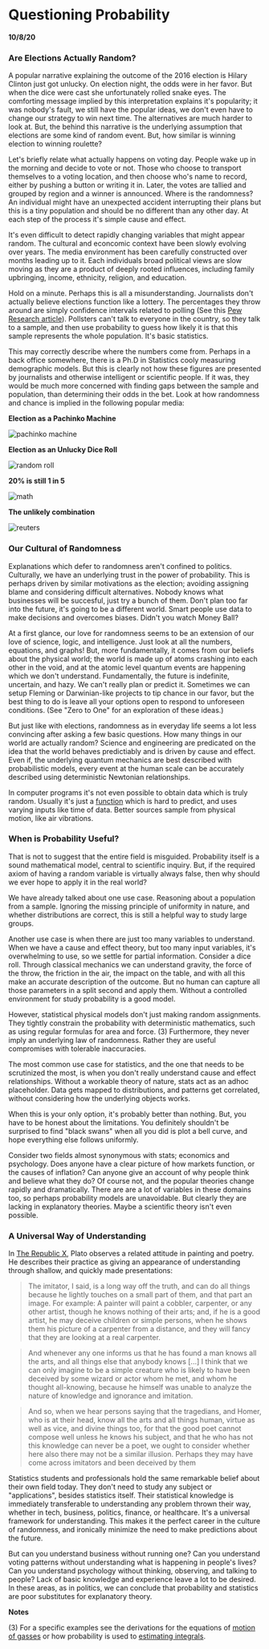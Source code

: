 Questioning Probability
=======================

**10/8/20**

### Are Elections Actually Random?

A popular narrative explaining the outcome of the 2016 election is Hilary Clinton just got unlucky.
On election night, the odds were in her favor.
But when the dice were cast she unfortunately rolled snake eyes.
The comforting message implied by this interpretation explains it's popularity; 
it was nobody's fault, 
we still have the popular ideas,
we don't even have to change our strategy to win next time.
The alternatives are much harder to look at.
But, the behind this narrative is the underlying assumption
that elections are some kind of random event.
But, how similar is winning election to winning roulette?

Let's briefly relate what actually happens on voting day.
People wake up in the morning and decide to vote or not.
Those who choose to transport themselves to a voting location,
and then choose who's name to record, either by pushing a button or writing it in.
Later, the votes are tallied and grouped by region and a winner is announced.
Where is the randomness?
An individual might have an unexpected accident interrupting their plans 
but this is a tiny population and should be no different than
any other day. 
At each step of the process it's simple cause and effect.

It's even difficult to detect rapidly changing variables that might appear random.
The cultural and econcomic context have been slowly evolving over years.
The media environment has been carefully constructed over months leading up to it.
Each individuals broad political views are slow moving as 
they are a product of deeply rooted
influences, including family upbringing, income, ethnicity, religion, and education.

Hold on a minute.
Perhaps this is all a misunderstanding.
Journalists don't actually believe elections function like a lottery.
The percentages they throw around are simply confidence intervals related
to polling (See this [Pew Research article][pew-research]).
Pollsters can't talk to everyone in the country, so they talk to a
sample, and then use probability to guess how likely it is that
this sample represents the whole population.
It's basic statistics.

This may correctly describe where the numbers come from.
Perhaps in a back office somewhere, there is a Ph.D
in Statistics cooly measuring demographic models.
But this is clearly not how these figures
are presented by journalists and otherwise intelligent or
scientific people.
If it was, they  would be much more concerned with finding gaps
between the sample and population, than determining their odds in the bet.
Look at how randomness and chance is implied in the following popular media:

[pew-research]: https://www.pewresearch.org/fact-tank/2016/11/09/why-2016-election-polls-missed-their-mark/

**Election as a Pachinko Machine**

![pachinko machine](pachinko.png)

**Election as an Unlucky Dice Roll**

![random roll](random_roll.png)

**20% is still 1 in 5**

![math](math.png)

**The unlikely combination**

![reuters](reuters.png)


### Our Cultural of Randomness

Explanations which defer to randomness aren't confined to politics.
Culturally, we have an underlying trust in the power of probability.
This is perhaps driven by similar motivations as the election; avoiding assigning blame
and considering difficult alternatives.
Nobody knows what businesses will be succesful, just try a bunch of them.
Don't plan too far into the future, it's going to be a different world.
Smart people use data to make decisions and overcomes biases.
Didn't you watch Money Ball?

At a first glance, our love for randomness seems
to be an extension of our love of science, logic, and intelligence.
Just look at all the numbers, equations, and graphs!
But, more fundamentally, it comes from our beliefs about the physical world; 
the world is made up of atoms crashing into each other in the void,
and at the atomic level quantum events are happening which we don't understand.
Fundamentally, the  future is indefinite, uncertain, and hazy.
We can't really plan or predict it.
Sometimes we can setup Fleming or Darwinian-like projects to tip chance
in our favor,
but the best thing to do is leave all your options open to respond to unforeseen conditions.
(See "Zero to One" for an exploration of these ideas.)

But just like with elections, randomness as in everyday life seems a lot less
convincing after asking a few basic questions.
How many things in our world are actually random?
Science and engineering are predicated on the idea that 
the world behaves predictiably and is driven by cause and effect.
Even if, the underlying quantum mechanics are best described
with probabilistic models, 
every event at the human scale can
be accurately described using deterministic Newtonian relationships.

In computer programs it's not even possible to obtain data which is truly random.
Usually it's just a [function][5] which is hard to predict, and uses varying
inputs like time of data.
Better sources sample from physical motion, like air vibrations.

### When is Probability Useful?

That is not to suggest that the entire field is misguided.
Probability itself is a sound mathematical model, central
to scientific inquiry.
But, if the required axiom of having a random variable
is virtually always false, then why should we ever hope to apply it 
in the real world?

We have already talked about one use case.
Reasoning about a population from a sample.
Ignoring the missing principle of uniformity in nature, and whether
distributions are correct, this is still a helpful way to study 
large groups.

Another use case is when there are just too many variables to understand.
When we have a cause and effect theory, but too many input variables,
it's overwhelming to use, so we settle for partial information.
Consider a dice roll.
Through classical mechanics we can understand gravity, the force of the throw, the friction in the air,
the impact on the table, 
and with all this make an accurate description of the outcome.
But no human can capture all those parameters in a split second and apply them.
Without a controlled environment for study probability is a good model.

However, statistical physical models don't just making random assignments.
They tightly constrain the probability with deterministic mathematics,
such as using regular formulas for area and force. (3)
Furthermore, they never imply an underlying law of randomness.
Rather they are useful compromises with tolerable inaccuracies.

The most common use case for statistics,
and the one that needs to be scrutinized the most, 
is when you don't really
understand cause and effect relationships.
Without a workable theory of nature, stats act as an adhoc placeholder.
Data gets mapped to distributions, and patterns get correlated,
without considering how the underlying objects works.

When this is your only option, it's probably better than nothing.
But, you have to be honest about the limitations. 
You definitely shouldn't be surprised to find "black swans"
when all you did is plot a bell curve,
and hope everything else follows uniformly.

Consider two fields almost synonymous with stats; economics and psychology.
Does anyone have a clear picture of how markets function,
or the causes of inflation?
Can anyone give an account of why people think and believe what they do?
Of course not, and the popular theories change rapidly and dramatically.
There are are a lot of variables in these domains
too, so perhaps probability models are unavoidable.
But clearly they are lacking in explanatory theories.
Maybe a scientific theory isn't even possible.

### A Universal Way of Understanding

In [The Republic X][4], Plato observes a related attitude in painting and poetry. 
He describes their practice as giving an appearance of understanding through shallow, and quickly made presentations:

> The imitator, I said, is a long way off the truth, and can do all things because he lightly touches on a small part of them, and that part an image.
> For example: A painter will paint a cobbler, carpenter, or any other artist, though he knows nothing of their arts; and, if he is a good artist, he may deceive children or simple persons, when he shows them his picture of a carpenter from a distance, and they will fancy that they are looking at a real carpenter. 

>  And whenever any one informs us that he has found a man knows all the arts, and all things else that anybody knows [...] I think that we can only imagine to be a simple creature who is likely to have been deceived by some wizard or actor whom he met, and whom he thought all-knowing, because he himself was unable to analyze the nature of knowledge and ignorance and imitation. 

> And so, when we hear persons saying that the tragedians, and Homer, who is at their head, know all the arts and all things human, virtue as well as vice, and divine things too, for that the good poet cannot compose well unless he knows his subject, and that he who has not this knowledge can never be a poet, we ought to consider whether here also there may not be a similar illusion. Perhaps they may have come across imitators and been deceived by them

Statistics students and professionals hold the same remarkable belief about their own field today.
They don't need to study any subject or "applications", besides statistics itself.
Their statistical knowledge is immediately transferable to
understanding any problem thrown their way, whether in tech, business, politics, finance, or healthcare.
It's a universal framework for understanding.
This makes it the perfect career in the culture of randomness, and ironically
minimize the need to make predictions about the future.

But can you understand business without running one?
Can you understand voting patterns without understanding what
is happening in people's lives?
Can you understand psychology without thinking, observing, and talking to people?
Lack of basic knowledge and experience leave a lot to be desired.
In these areas, as in politics, we can conclude that probability and statistics are poor substitutes
for explanatory theory.

**Notes**

(3) For a specific examples see the derivations for the equations of [motion of gasses][3]
or how probability is used to [estimating integrals][2].

[2]: https://en.wikipedia.org/wiki/Monte_Carlo_method
[3]: https://en.wikipedia.org/wiki/Kinetic_theory_of_gases
[4]: http://classics.mit.edu/Plato/republic.11.x.html
[5]: https://en.wikipedia.org/wiki/Pseudorandom_number_generator
